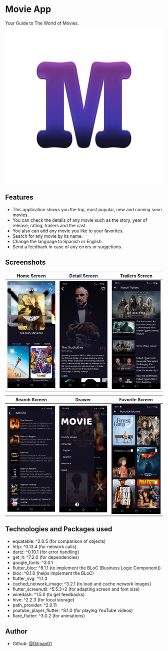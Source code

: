# Movie App

Your Guide to The World of Movies.
![](assets/icons/logo.png)

## Features
* This application shows you the top, most popular, new and coming soon movies.
* You can check the details of any movie such as the story, year of release, rating, trailers and the cast.
* You also can add any movie you like to your favorites.
* Search for any movie by its name.
* Change the language to Spanish or English.
* Send a feedback in case of any errors or suggetions.

## Screenshots
Home Screen             |  Detail Screen              |  Trailers Screen
:-------------------------:|:-------------------------: |:-------------------------:
![](screenshots/Screenshot_20220915-001506.jpg)  |  ![](screenshots/Screenshot_20220915-001534.jpg) | ![](screenshots/Screenshot_20220915-001622.jpg)

Search Screen             | Drawer              | Favorite Screen
:-------------------------:|:-------------------------: |:-------------------------:
![](screenshots/Screenshot_20220915-001645.jpg)  |  ![](screenshots/Screenshot_20220915-001657.jpg) | ![](screenshots/Screenshot_20220915-001709.jpg)


## Technologies and Packages used
- equatable: ^2.0.5 (for comparison of objects)
- http: ^0.13.4 (for network calls)
- dartz: ^0.10.1 (for error handling)
- get_it: ^7.2.0 (for dependencies)
- google_fonts: ^3.0.1
- flutter_bloc: ^8.1.1 (to implement the BLoC (Business Logic Component))
- bloc: ^8.1.0 (helps implement the BLoC)
- flutter_svg: ^1.1.3
- cached_network_image: ^3.2.1 (to load and cache network images)
- flutter_screenutil: ^5.5.3+2 (for adapting screen and font size)
- wiredash: ^1.5.0 (to get feedbacks)
- hive: ^2.2.3 (for local storage)
- path_provider: ^2.0.11
- youtube_player_flutter: ^8.1.0 (for playing YouTube videos)
- flare_flutter: ^3.0.2 (for animations)

## Author
<!-- - Twitter: [@Dilman01](https://twitter.com/dilman01) -->
- Github: [@Dilman01](https://github.com/Dilman01)
